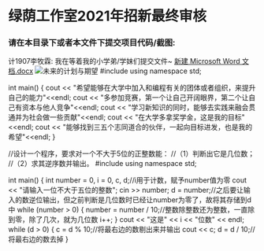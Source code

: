 # 绿荫工作室2021年招新最终审核

### 请在本目录下或者本文件下提交项目代码/截图:

计1907李牧霖: 我在等着我的小学弟/学妹们提交文件~
[新建 Microsoft Word 文档.docx](https://github.com/Mr-Lobster/GreenStudio2021_Final_Test/files/7473163/Microsoft.Word.docx)
![未来的计划与期望](https://user-images.githubusercontent.com/93137540/140278449-f30759c9-bd72-46e9-9748-dcd31202db24.PNG)
#include <iostream>
using namespace std;

int main()
{
	cout << "希望能够在大学中加入和编程有关的团体或者组织，来提升自己的能力"<<endl;
	cout << "多参加竞赛，第一个让自己开阔眼界，第二个让自己有资本与他人竞争"<<endl;
	cout << "学习新知识的同时，能够去实践来融会贯通并为社会做一些贡献"<<endl;
	cout << "在大学多拿奖学金，这是我的目标"<<endl;
	cout << "能够找到三五个志同道合的伙伴，一起向目标进发，也是我的希望"<<endl;
}


  
//设计一个程序，要求对一个不大于5位的正整数能：
//（1）判断出它是几位数；
//（2）求其逆序数并输出。
#include<iostream>
using namespace std;

int main()
{
	int number = 0, i = 0, c, d;//i用于计数，赋予number值为零
	cout << "请输入一位不大于五位的整数";
	cin >> number;
	d = number;//之后要让输入的数逆位输出，但之前判断是几位数时已经让number为零了，故将其存储到d中
	while (number > 0)
	{
		number = number / 10;//整数除整数还为整数，一直除到零，除了几次，就为几位数
		i++;
	}
	cout << "这是" << i << "位数" << endl;
	while (d > 0)
	{
		c = d % 10;//将最右边的数剔出来并输出
		cout << c;
		d = d / 10;//将最右边的数去掉
	}
